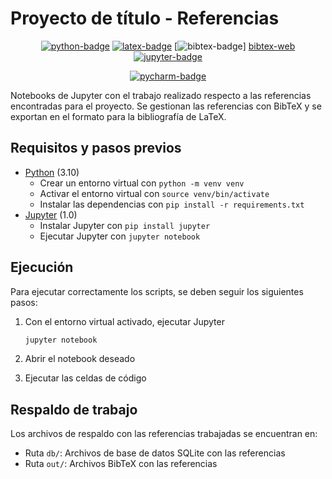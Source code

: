 # Proyecto de título - Referencias

<div align="center">

[![python-badge]][python-web] [![latex-badge]][latex-web] [![bibtex-badge]]
[bibtex-web] [![jupyter-badge]][jupyter-web]

[![pycharm-badge]][pycharm-web]

</div>

Notebooks de Jupyter con el trabajo realizado respecto a las referencias 
encontradas para el proyecto. Se gestionan las referencias con BibTeX y se 
exportan en el formato para la bibliografía de LaTeX.

## Requisitos y pasos previos

- [Python][python-web] (3.10)
  - Crear un entorno virtual con `python -m venv venv`
  - Activar el entorno virtual con `source venv/bin/activate`
  - Instalar las dependencias con `pip install -r requirements.txt`
- [Jupyter][jupyter-web] (1.0)
  - Instalar Jupyter con `pip install jupyter`
  - Ejecutar Jupyter con `jupyter notebook`

## Ejecución

Para ejecutar correctamente los scripts, se deben seguir los siguientes pasos:

1. Con el entorno virtual activado, ejecutar Jupyter

    ```bash
    jupyter notebook
    ```

2. Abrir el notebook deseado
3. Ejecutar las celdas de código

## Respaldo de trabajo

Los archivos de respaldo con las referencias trabajadas se encuentran en:

- Ruta `db/`: Archivos de base de datos SQLite con las referencias
- Ruta `out/`: Archivos BibTeX con las referencias

<!-- badges -->

[pycharm-badge]: https://img.shields.io/badge/PyCharm-000?logo=pycharm&logoColor=FFF&style=flat

[pycharm-web]: https://www.jetbrains.com/pycharm/

[python-badge]: https://img.shields.io/badge/Python-3776AB?logo=python&logoColor=FFF&style=flat

[python-web]: https://www.python.org/

[latex-badge]: https://img.shields.io/badge/LaTeX-008080?logo=latex&logoColor=FFF&style=flat

[latex-web]: https://www.latex-project.org/

[bibtex-badge]: https://img.shields.io/badge/BibTeX-00A1D6?logo=bibtex&logoColor=FFF&style=flat

[bibtex-web]: http://www.bibtex.org/

[jupyter-badge]: https://img.shields.io/badge/Jupyter-F37626?logo=jupyter&logoColor=FFF&style=flat

[jupyter-web]: https://jupyter.org/